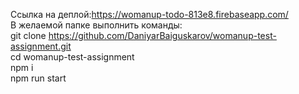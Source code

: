 Ссылка на деплой:https://womanup-todo-813e8.firebaseapp.com/<br/>
В желаемой папке выполнить команды:<br/>
git clone https://github.com/DaniyarBaiguskarov/womanup-test-assignment.git<br/>
cd womanup-test-assignment<br/>
npm i<br/>
npm run start<br/>

